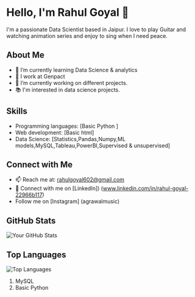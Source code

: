 # Hello, I'm Rahul Goyal 👋

I'm a passionate Data Scientist based in Jaipur. I love to play Guitar and watching animation series and enjoy to sing when I need peace.

## About Me

- 🌱 I’m currently learning Data Science & analytics
- 💼 I work at Genpact
- 🔭 I’m currently working on different projects.
- 📚 I'm interested in data science projects.

## Skills

- Programming languages: [Basic Python ]
- Web development: [Basic html]
- Data Science: [Statistics,Pandas,Numpy,ML models,MySQL,Tableau,PowerBI,Supervised & unsupervised]

## Connect with Me

- 📫 Reach me at: rahulgoyal602@gmail.com
- 💼 Connect with me on [LinkedIn]) (www.linkedin.com/in/rahul-goyal-22966b117)
-  Follow me on [Instagram] (agrawalmusic)

## GitHub Stats

![Your GitHub Stats](https://github-readme-stats.vercel.app/api?username=rahulgoyal602&show_icons=true&count_private=true&hide=prs&theme=radical)

## Top Languages

![Top Languages](https://github-readme-stats.vercel.app/api/top-langs/?username=rahulgoyal602&layout=compact&theme=radical)

1. MySQL
2. Basic Python


